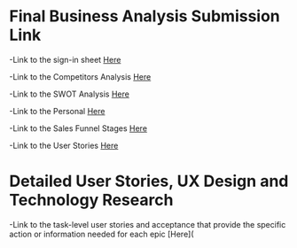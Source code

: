 # Final Business Analysis Submission Link

-Link to the sign-in sheet [Here](https://github.com/MikeVillagomez/IS218-Final/blob/main/SIGNIN.md)

-Link to the Competitors Analysis [Here](https://github.com/MikeVillagomez/IS218-Final/blob/main/COMPETITOR-ANALYSIS.md) 

-Link to the SWOT Analysis [Here](https://github.com/MikeVillagomez/IS218-Final/blob/main/SWOT-ANAlYSIS.md)

-Link to the Personal [Here](https://github.com/MikeVillagomez/IS218-Final/blob/main/PERSONA.md)

-Link to the Sales Funnel Stages [Here](https://github.com/MikeVillagomez/IS218-Final/blob/main/SALES-FUNNEL.md)

-Link to the User Stories [Here](https://github.com/MikeVillagomez/IS218-Final/blob/main/userstories.md)

# Detailed User Stories, UX Design and Technology Research

-Link to the task-level user stories and acceptance that provide the specific action or information needed for each epic [Here](
